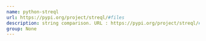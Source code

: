 ```yaml
---
name: python-streql
url: https://pypi.org/project/streql/#files
description: string comparison. URL : https://pypi.org/project/streql/#files Groups : None
group: None
---
```

